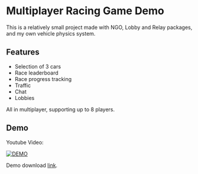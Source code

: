 
# Multiplayer Racing Game Demo

This is a relatively small project made with NGO, Lobby and Relay packages, and my own vehicle physics system.

## Features

- Selection of 3 cars
- Race leaderboard
- Race progress tracking
- Traffic
- Chat
- Lobbies

All in multiplayer, supporting up to 8 players.


## Demo

Youtube Video:

[![DEMO](http://img.youtube.com/vi/YOqH3dkmz2c/0.jpg)](http://www.youtube.com/watch?v=YOqH3dkmz2c&ab_channel=Shirepact "Video Title")

Demo download [link](https://drive.google.com/uc?export=download&id=1BP2FEs_XWW2WT8AeRpPBp_lq76xMjZBr).
